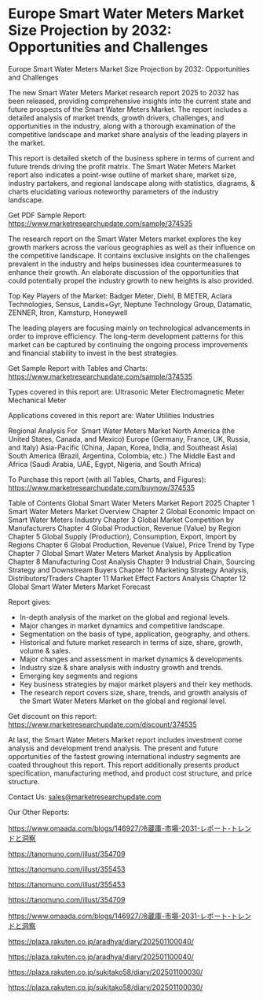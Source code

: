 # Europe Smart Water Meters Market Size Projection by 2032: Opportunities and Challenges

Europe Smart Water Meters Market Size Projection by 2032: Opportunities and Challenges

The new Smart Water Meters Market research report 2025 to 2032 has been released, providing comprehensive insights into the current state and future prospects of the Smart Water Meters Market. The report includes a detailed analysis of market trends, growth drivers, challenges, and opportunities in the industry, along with a thorough examination of the competitive landscape and market share analysis of the leading players in the market.

This report is detailed sketch of the business sphere in terms of current and future trends driving the profit matrix. The Smart Water Meters Market report also indicates a point-wise outline of market share, market size, industry partakers, and regional landscape along with statistics, diagrams, & charts elucidating various noteworthy parameters of the industry landscape.

Get PDF Sample Report: https://www.marketresearchupdate.com/sample/374535

The research report on the Smart Water Meters market explores the key growth markers across the various geographies as well as their influence on the competitive landscape. It contains exclusive insights on the challenges prevalent in the industry and helps businesses idea countermeasures to enhance their growth. An elaborate discussion of the opportunities that could potentially propel the industry growth to new heights is also provided.

Top Key Players of the Market:
Badger Meter, Diehl, B METER, Aclara Technologies, Sensus, Landis+Gyr, Neptune Technology Group, Datamatic, ZENNER, Itron, Kamsturp, Honeywell


The leading players are focusing mainly on technological advancements in order to improve efficiency. The long-term development patterns for this market can be captured by continuing the ongoing process improvements and financial stability to invest in the best strategies.

Get Sample Report with Tables and Charts: https://www.marketresearchupdate.com/sample/374535

Types covered in this report are:
Ultrasonic Meter
Electromagnetic Meter
Mechanical Meter


Applications covered in this report are:
Water Utilities
Industries


Regional Analysis For  Smart Water Meters Market
North America (the United States, Canada, and Mexico)
Europe (Germany, France, UK, Russia, and Italy)
Asia-Pacific (China, Japan, Korea, India, and Southeast Asia)
South America (Brazil, Argentina, Colombia, etc.)
The Middle East and Africa (Saudi Arabia, UAE, Egypt, Nigeria, and South Africa)

To Purchase this report (with all Tables, Charts, and Figures): https://www.marketresearchupdate.com/buynow/374535

Table of Contents
Global Smart Water Meters Market Report 2025
Chapter 1 Smart Water Meters Market Overview
Chapter 2 Global Economic Impact on Smart Water Meters Industry
Chapter 3 Global Market Competition by Manufacturers
Chapter 4 Global Production, Revenue (Value) by Region
Chapter 5 Global Supply (Production), Consumption, Export, Import by Regions
Chapter 6 Global Production, Revenue (Value), Price Trend by Type
Chapter 7 Global Smart Water Meters Market Analysis by Application
Chapter 8 Manufacturing Cost Analysis
Chapter 9 Industrial Chain, Sourcing Strategy and Downstream Buyers
Chapter 10 Marketing Strategy Analysis, Distributors/Traders
Chapter 11 Market Effect Factors Analysis
Chapter 12 Global Smart Water Meters Market Forecast

Report gives:

- In-depth analysis of the market on the global and regional levels.
- Major changes in market dynamics and competitive landscape.
- Segmentation on the basis of type, application, geography, and others.
- Historical and future market research in terms of size, share, growth, volume & sales.
- Major changes and assessment in market dynamics & developments.
- Industry size & share analysis with industry growth and trends.
- Emerging key segments and regions
- Key business strategies by major market players and their key methods.
- The research report covers size, share, trends, and growth analysis of the Smart Water Meters Market on the global and regional level.

Get discount on this report: https://www.marketresearchupdate.com/discount/374535

At last, the Smart Water Meters Market report includes investment come analysis and development trend analysis. The present and future opportunities of the fastest growing international industry segments are coated throughout this report. This report additionally presents product specification, manufacturing method, and product cost structure, and price structure.

Contact Us:
sales@marketresearchupdate.com

Our Other Reports:

https://www.omaada.com/blogs/146927/冷蔵庫-市場-2031-レポート-トレンドと洞察

https://tanomuno.com/illust/354709

https://tanomuno.com/illust/355453

https://tanomuno.com/illust/355453

https://tanomuno.com/illust/354709

https://www.omaada.com/blogs/146927/冷蔵庫-市場-2031-レポート-トレンドと洞察

https://plaza.rakuten.co.jp/aradhya/diary/202501100040/

https://plaza.rakuten.co.jp/aradhya/diary/202501100040/

https://plaza.rakuten.co.jp/sukitako58/diary/202501100030/

https://plaza.rakuten.co.jp/sukitako58/diary/202501100030/
